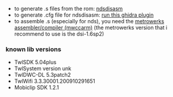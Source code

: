 - to generate .s files from the rom: [ndsdisasm](https://github.com/pikalaxalt/ndsdisasm)
- to generate .cfg file for ndsdisasm: [run this ghidra plugin](https://github.com/CacaBueno64/ie3ogres/blob/main/tools/ExportSymbolsToCfg.py)
- to assemble .s (especially for nds), you need the [metrowerks assembler/compiler (mwccarm)](https://github.com/decompme/compilers/releases/download/compilers)
(the metrowerks version that i recommend to use is the dsi-1.6sp2)

### known lib versions
- TwlSDK 5.04plus
- TwlSystem version unk
- TwlDWC-DL 5.3patch2
- TwlWifi 3.3.30001.200910291651
- Mobiclip SDK 1.2.1
